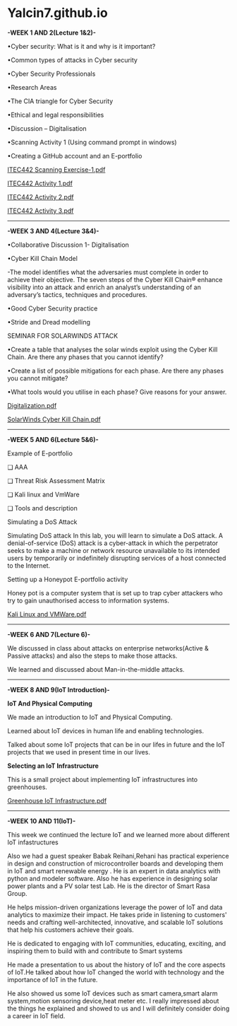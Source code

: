 # Yalcin7.github.io
**-WEEK 1 AND 2(Lecture 1&2)-**

•Cyber security: What is it and why is it important?

•Common types of attacks in Cyber security

•Cyber Security Professionals

•Research Areas

•The CIA triangle for Cyber Security

•Ethical and legal responsibilities

•Discussion – Digitalisation

•Scanning Activity 1 (Using command prompt in windows)

•Creating a GitHub account and an E-portfolio

[ITEC442 Scanning Exercise-1.pdf](https://github.com/VUUXE/IoT-And-Cybersecurity-E-portfolio/files/9963817/ITEC442.Scanning.Exercise-1.pdf)

[ITEC442 Activity 1.pdf](https://github.com/VUUXE/IoT-And-Cybersecurity-E-portfolio/files/9963812/ITEC442.Activity.1.pdf)

[ITEC442 Activity 2.pdf](https://github.com/VUUXE/IoT-And-Cybersecurity-E-portfolio/files/9963813/ITEC442.Activity.2.pdf)

[ITEC442 Activity 3.pdf](https://github.com/VUUXE/IoT-And-Cybersecurity-E-portfolio/files/9963816/ITEC442.Activity.3.pdf)

-----------------------------------------------------------------------------------------------------------------------------------------------------------------------

**-WEEK 3 AND 4(Lecture 3&4)-**

•Collaborative Discussion 1- Digitalisation

•Cyber Kill Chain Model

-The model identifies what the adversaries must complete in order to achieve their objective.
The seven steps of the Cyber Kill Chain® enhance visibility into an attack and enrich an analyst’s understanding of an adversary’s tactics, techniques and procedures.

•Good Cyber Security practice

•Stride  and Dread  modelling

SEMINAR FOR SOLARWINDS ATTACK

•Create a table that analyses the solar winds exploit using the Cyber Kill Chain. Are there any phases that you cannot identify?

•Create a list of possible mitigations for each phase. Are there any phases you cannot mitigate?

•What tools would you utilise in each phase? Give reasons for your answer.




[Digitalization.pdf](https://github.com/VUUXE/IoT-And-Cybersecurity-E-portfolio/files/9963811/Digitalization.pdf)

[SolarWinds Cyber Kill Chain.pdf](https://github.com/VUUXE/IoT-And-Cybersecurity-E-portfolio/files/9963819/SolarWinds.Cyber.Kill.Chain.pdf)


-----------------------------------------------------------------------------------------------------------------------------------------------------------------------

**-WEEK 5 AND 6(Lecture 5&6)-**

Example of  E-portfolio 

❑ AAA 

 ❑ Threat Risk Assessment Matrix

 ❑ Kali linux and VmWare 

❑ Tools and description

Simulating a DoS Attack

Simulating DoS attack In this lab, you will learn to simulate a DoS attack. A denial-of-service (DoS) attack is a cyber-attack in which the perpetrator seeks to make a machine or network resource unavailable to its intended users by temporarily or indefinitely disrupting services of a host connected to the Internet.

Setting up a Honeypot E-portfolio activity

Honey pot is a computer system that is set up to trap cyber attackers who try to gain unauthorised access to information systems.

[Kali Linux and VMWare.pdf](https://github.com/VUUXE/IoT-And-Cybersecurity-E-portfolio/files/9963818/Kali.Linux.and.VMWare.pdf)

-----------------------------------------------------------------------------------------------------------------------------------------------------------------------
**-WEEK 6 AND 7(Lecture 6)-**

We discussed in class about attacks on enterprise networks(Active & Passive attacks) and also the steps to make those attacks.

We learned and discussed about Man-in-the-middle attacks.

-----------------------------------------------------------------------------------------------------------------------------------------------------------------------
**-WEEK 8 AND 9(IoT Introduction)-**

**IoT And Physical Computing**

We made an introduction to IoT and Physical Computing.

Learned about IoT devices in human life and enabling technologies.

Talked about some IoT projects that can be in our lifes in future and the IoT projects that we used in present time in our lives.

**Selecting an IoT Infrastructure**

This is a small project about implementing IoT infrastructures into greenhouses.

[Greenhouse IoT Infrastructure.pdf](https://github.com/VUUXE/IoT-And-Cybersecurity-E-portfolio/files/10199962/Greenhouse.IoT.Infrastructure.pdf)

-----------------------------------------------------------------------------------------------------------------------------------------------------------------------

**-WEEK 10 AND 11(IoT)-**

This week we continued the lecture IoT and we learned more about different IoT infastructures

Also we had a guest speaker Babak Reihani,Rehani has practical experience in design and construction of microcontroller boards and developing them in IoT and smart renewable energy . He is an expert in data analytics with python and modeler software. Also he has experience in designing solar power plants and a PV solar test Lab. He is the director of Smart Rasa Group.

He helps mission-driven organizations leverage the power of IoT and data analytics to maximize their impact. He takes pride in listening to customers' needs and crafting well-architected, innovative, and scalable IoT solutions that help his customers achieve their goals.

He is dedicated to engaging with IoT communities, educating, exciting, and inspiring them to build with and contribute to Smart systems

He made a presentation to us about the history of IoT and the core aspects of IoT.He talked about how IoT changed the world with technology and the importance of IoT in the future.


He also showed us some IoT devices such as smart camera,smart alarm system,motion sensoring device,heat meter etc. I really impressed about the things he explained and showed to us and I will definitely consider doing a career in IoT field.




























